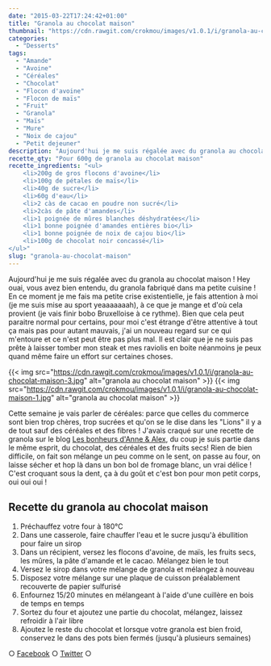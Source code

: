 ```yaml
---
date: "2015-03-22T17:24:42+01:00"
title: "Granola au chocolat maison"
thumbnail: "https://cdn.rawgit.com/crokmou/images/v1.0.1/i/granola-au-chocolat-maison-5.jpg"
categories:
  - "Desserts"
tags:
  - "Amande"
  - "Avoine"
  - "Céréales"
  - "Chocolat"
  - "Flocon d'avoine"
  - "Flocon de maïs"
  - "Fruit"
  - "Granola"
  - "Maïs"
  - "Mure"
  - "Noix de cajou"
  - "Petit dejeuner"
description: "Aujourd'hui je me suis régalée avec du granola au chocolat maison ! Hey ouai, vous avez bien entendu, du granola fabriqué dans ma petite cuisine !"
recette_qty: "Pour 600g de granola au chocolat maison"
recette_ingredients: "<ul>
	<li>200g de gros flocons d'avoine</li>
	<li>100g de pétales de maïs</li>
	<li>40g de sucre</li>
	<li>60g d'eau</li>
	<li>2 càs de cacao en poudre non sucré</li>
	<li>2càs de pâte d'amandes</li>
	<li>1 poignée de mûres blanches déshydratées</li>
	<li>1 bonne poignée d'amandes entières bio</li>
	<li>1 bonne poignée de noix de cajou bio</li>
	<li>100g de chocolat noir concassé</li>
</ul>"
slug: "granola-au-chocolat-maison"
---
```


Aujourd'hui je me suis régalée avec du granola au chocolat maison ! Hey ouai, vous avez bien entendu, du granola fabriqué dans ma petite cuisine ! En ce moment je me fais ma petite crise existentielle, je fais attention à moi (je me suis mise au sport yeaaaaaaah), à ce que je mange et d'où cela provient (je vais finir bobo Bruxelloise à ce rythme). Bien que cela peut paraitre normal pour certains, pour moi c'est étrange d'être attentive à tout ça mais pas pour autant mauvais, j'ai un nouveau regard sur ce qui m'entoure et ce n'est peut être pas plus mal. Il est clair que je ne suis pas prête à laisser tomber mon steak et mes raviolis en boite néanmoins je peux quand même faire un effort sur certaines choses.

{{< img src="https://cdn.rawgit.com/crokmou/images/v1.0.1/i/granola-au-chocolat-maison-3.jpg" alt="granola au chocolat maison" >}} {{< img src="https://cdn.rawgit.com/crokmou/images/v1.0.1/i/granola-au-chocolat-maison-1.jpg" alt="granola au chocolat maison" >}}

Cette semaine je vais parler de céréales: parce que celles du commerce sont bien trop chères, trop sucrées et qu'on se le dise dans les "Lions" il y a de tout sauf des céréales et des fibres ! J'avais craqué sur une recette de granola sur le blog [Les bonheurs d'Anne & Alex](http://www.lesbonheurs.fr/2014/09/granola-double-chocolat-et-amandes-v.html), du coup je suis partie dans le même esprit, du chocolat, des céréales et des fruits secs! Rien de bien difficile, on fait son mélange un peu comme on le sent, on passe au four, on laisse sécher et hop là dans un bon bol de fromage blanc, un vrai délice ! C'est croquant sous la dent, ça à du goût et c'est bon pour mon petit corps, oui oui oui !

## Recette du granola au chocolat maison

1.  Préchauffez votre four à 180°C
2.  Dans une casserole, faire chauffer l'eau et le sucre jusqu'à ébullition pour faire un sirop
3.  Dans un récipient, versez les flocons d'avoine, de maïs, les fruits secs, les mûres, la pâte d'amande et le cacao. Mélangez bien le tout
4.  Versez le sirop dans votre mélange de granola et mélangez à nouveau
5.  Disposez votre mélange sur une plaque de cuisson préalablement recouverte de papier sulfurisé
6.  Enfournez 15/20 minutes en mélangeant à l'aide d'une cuillère en bois de temps en temps
7.  Sortez du four et ajoutez une partie du chocolat, mélangez, laissez refroidir à l'air libre
8.  Ajoutez le reste du chocolat et lorsque votre granola est bien froid, conservez le dans des pots bien fermés (jusqu'à plusieurs semaines)

○ [Facebook](https://www.facebook.com/crokmou.blog) ○ [Twitter](https://twitter.com/Crokmou) ○
